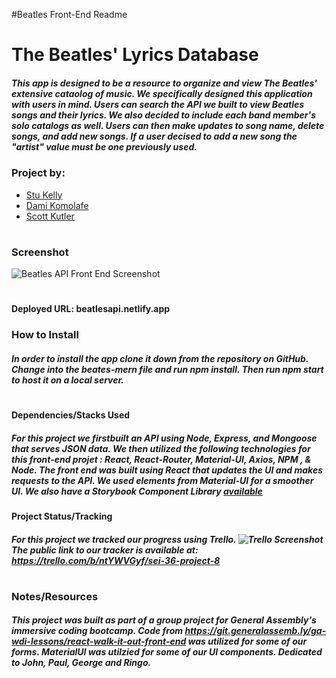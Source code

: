 #Beatles Front-End Readme

# The Beatles' Lyrics Database

##### This app is designed to be a resource to organize and view The Beatles' extensive cataolog of music. We specifically designed this application with users in mind. Users can search the API we built to view Beatles songs and their lyrics. We also decided to include each band member's solo catalogs as well. Users can then make updates to song name, delete songs, and add new songs. If a user decised to add a new song the "artist" value must be one previously used.

### Project by:
- [Stu Kelly](sbkelly9@gmail.com)
- [Dami Komolafe](damik94@gmail.com)
- [Scott Kutler](scott.kutler@gmail.com)
#

### Screenshot

![Beatles API Front End Screenshot ](https://github.com/skut21x-ga/beatles-mern-project/blob/master/src/img/screenshot.png?raw=true" "Screenshot")

#
#### Deployed URL: beatlesapi.netlify.app

### How to Install

##### In order to install the app clone it down from the repository on GitHub. Change into the beates-mern file and run npm install. Then run npm start to host it on a local server.

#

#### Dependencies/Stacks Used

##### For this project we firstbuilt an API using Node, Express, and Mongoose that serves JSON data. We then utilized the following technologies for this front-end projet : React, React-Router, Material-UI, Axios, NPM , & Node. The front end was built using React that updates the UI and makes requests to the API. We used elements from Material-UI for a smoother UI. We also have a Storybook Component Library [available](https://skut21x-ga.github.io/Beatles%20Storybook/?path=/story/components--website-banner)

#### Project Status/Tracking

##### For this project we tracked our progress using Trello. ![Trello Screenshot](https://github.com/skut21x-ga/beatles-mern-project/blob/master/planning/Trello%204-24-20%20Screenshot.png?raw=true" "Screenshot") The public link to our tracker is available at: https://trello.com/b/ntYWVGyf/sei-36-project-8

#

### Notes/Resources

##### This project was built as part of a group project for General Assembly's immersive coding bootcamp. Code from https://git.generalassemb.ly/ga-wdi-lessons/react-walk-it-out-front-end was utilized for some of our forms. MaterialUI was utilzied for some of our UI components. Dedicated to John, Paul, George and Ringo.
